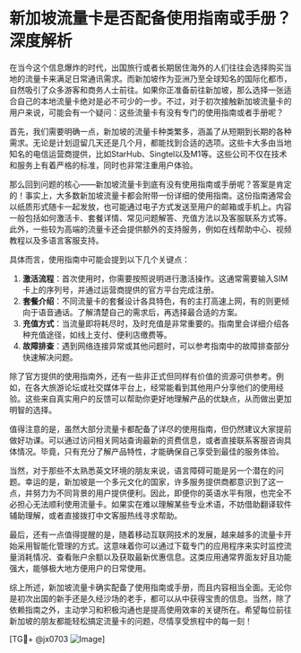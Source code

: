 # 新加坡流量卡是否配备使用指南或手册？深度解析

在当今这个信息爆炸的时代，出国旅行或者长期居住海外的人们往往会选择购买当地的流量卡来满足日常通讯需求。而新加坡作为亚洲乃至全球知名的国际化都市，自然吸引了众多游客和商务人士前往。如果你正准备前往新加坡，那么选择一张适合自己的本地流量卡绝对是必不可少的一步。不过，对于初次接触新加坡流量卡的用户来说，可能会有一个疑问：这些流量卡有没有专门的使用指南或者手册呢？

首先，我们需要明确一点，新加坡的流量卡种类繁多，涵盖了从短期到长期的各种需求。无论是计划逗留几天还是几个月，都能找到合适的选项。这些卡大多由当地知名的电信运营商提供，比如StarHub、Singtel以及M1等。这些公司不仅在技术和服务上有着严格的标准，同时也非常注重用户体验。

那么回到问题的核心——新加坡流量卡到底有没有使用指南或手册呢？答案是肯定的！事实上，大多数新加坡流量卡都会附带一份详细的使用指南。这份指南通常会以纸质形式随卡一起发放，也可能通过电子方式发送至用户的邮箱或手机上。内容一般包括如何激活卡、套餐详情、常见问题解答、充值方法以及客服联系方式等。此外，一些较为高端的流量卡还会提供额外的支持服务，例如在线帮助中心、视频教程以及多语言客服支持。

具体而言，使用指南中可能会提到以下几个关键点：

1. **激活流程**：首次使用时，你需要按照说明进行激活操作。这通常需要输入SIM卡上的序列号，并通过运营商提供的官方平台完成注册。
2. **套餐介绍**：不同流量卡的套餐设计各具特色，有的主打高速上网，有的则更倾向于语音通话。了解清楚自己的需求后，再选择最合适的方案。
3. **充值方式**：当流量即将耗尽时，及时充值是非常重要的。指南里会详细介绍各种充值途径，如线上支付、便利店缴费等。
4. **故障排查**：遇到网络连接异常或其他问题时，可以参考指南中的故障排查部分快速解决问题。

除了官方提供的使用指南外，还有一些非正式但同样有价值的资源可供参考。例如，在各大旅游论坛或社交媒体平台上，经常能看到其他用户分享他们的使用经验。这些来自真实用户的反馈可以帮助你更好地理解产品的优缺点，从而做出更加明智的选择。

值得注意的是，虽然大部分流量卡都配备了详尽的使用指南，但仍然建议大家提前做好功课。可以通过访问相关网站查询最新的资费信息，或者直接联系客服咨询具体情况。毕竟，只有充分了解产品特性，才能确保自己享受到最佳的服务体验。

当然，对于那些不太熟悉英文环境的朋友来说，语言障碍可能是另一个潜在的问题。幸运的是，新加坡是一个多元文化的国家，许多服务提供商都意识到了这一点，并努力为不同背景的用户提供便利。因此，即便你的英语水平有限，也完全不必担心无法顺利使用流量卡。如果实在难以理解某些专业术语，不妨借助翻译软件辅助理解，或者直接拨打中文客服热线寻求帮助。

最后，还有一点值得提醒的是，随着移动互联网技术的发展，越来越多的流量卡开始采用智能化管理的方式。这意味着你可以通过下载专门的应用程序来实时监控流量消耗情况、查看账户余额以及获取最新优惠信息。这类应用通常界面友好且功能强大，能够极大地方便用户的日常使用。

综上所述，新加坡流量卡确实配备了使用指南或手册，而且内容相当全面。无论你是初次出国的新手还是久经沙场的老手，都可以从中获得宝贵的信息。当然，除了依赖指南之外，主动学习和积极沟通也是提高使用效率的关键所在。希望每位前往新加坡的朋友都能轻松搞定流量卡的问题，尽情享受旅程中的每一刻！

[TG💪+ @jx0703 ![Image](https://github.com/user-attachments/assets/dbca1d08-cadb-493c-b0ec-ad6f7a83f270)]